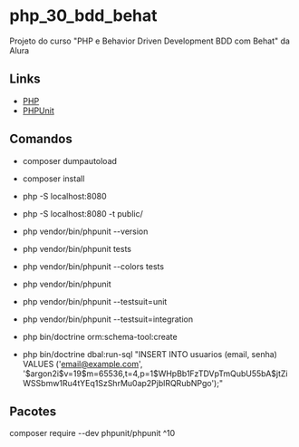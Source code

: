 # php_30_bdd_behat

Projeto do curso "PHP e Behavior Driven Development BDD com Behat" da Alura

## Links

- [PHP](https://www.php.net/)
- [PHPUnit](https://phpunit.de/index.html)

## Comandos

- composer dumpautoload
- composer install
- php -S localhost:8080
- php -S localhost:8080 -t public/
- php vendor/bin/phpunit --version
- php vendor/bin/phpunit tests
- php vendor/bin/phpunit --colors tests
- php vendor/bin/phpunit
- php vendor/bin/phpunit --testsuit=unit
- php vendor/bin/phpunit --testsuit=integration

- php bin/doctrine orm:schema-tool:create
- php bin/doctrine dbal:run-sql "INSERT INTO usuarios (email, senha) VALUES ('email@example.com', '\$argon2i\$v=19\$m=65536,t=4,p=1\$WHpBb1FzTDVpTmQubU55bA\$jtZiWSSbmw1Ru4tYEq1SzShrMu0ap2PjblRQRubNPgo');"

## Pacotes

composer require --dev phpunit/phpunit ^10

